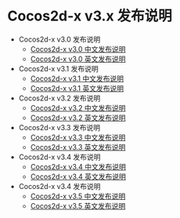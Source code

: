 Cocos2d-x v3.x 发布说明
======================
* Cocos2d-x v3.0 发布说明
	* [Cocos2d-x v3.0 中文发布说明](cocos2d-x_v3.0_release_notes.md)
	* [Cocos2d-x v3.0 英文发布说明](cocos2d-x_v3.0_release_notes_en.md)
* Cocos2d-x v3.1 发布说明
	* [Cocos2d-x v3.1 中文发布说明](cocos2d-x_v3.1_release_notes.md)
	* [Cocos2d-x v3.1 英文发布说明](cocos2d-x_v3.1_release_notes_en.md)
* Cocos2d-x v3.2 发布说明
	* [Cocos2d-x v3.2 中文发布说明](cocos2d-x_v3.2_release_notes.md)
	* [Cocos2d-x v3.2 英文发布说明](cocos2d-x_v3.2_release_notes_en.md)
* Cocos2d-x v3.3 发布说明
	* [Cocos2d-x v3.3 中文发布说明](cocos2d-x_v3.3_release_notes.md)
	* [Cocos2d-x v3.3 英文发布说明](cocos2d-x_v3.3_release_notes_en.md)
* Cocos2d-x v3.4 发布说明
	* [Cocos2d-x v3.4 中文发布说明](cocos2d-x_v3.4_release_notes.md)
	* [Cocos2d-x v3.4 英文发布说明](cocos2d-x_v3.4_release_notes_en.md)
* Cocos2d-x v3.4 发布说明
	* [Cocos2d-x v3.5 中文发布说明](cocos2d-x_v3.5_release_notes.md)
	* [Cocos2d-x v3.5 英文发布说明](cocos2d-x_v3.5_release_notes_en.md)